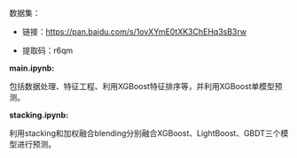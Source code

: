 
数据集：

* 链接：https://pan.baidu.com/s/1ovXYmE0tXK3ChEHq3sB3rw 

* 提取码：r6qm

**main.ipynb:**  

包括数据处理、特征工程、利用XGBoost特征排序等，并利用XGBoost单模型预测。

**stacking.ipynb:**

利用stacking和加权融合blending分别融合XGBoost、LightBoost、GBDT三个模型进行预测。
